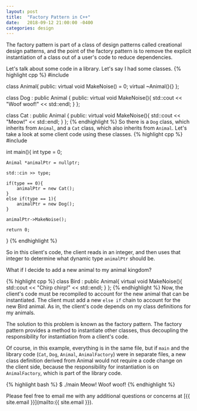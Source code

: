 ```yaml
---
layout: post
title:  "Factory Pattern in C++"
date:   2018-09-12 21:00:00 -0400
categories: design
---
```

<!-- You’ll find this post in your `_posts` directory. Go ahead and edit it and re-build the site to see your changes. You can rebuild the site in many different ways, but the most common way is to run `jekyll serve`, which launches a web server and auto-regenerates your site when a file is updated.

To add new posts, simply add a file in the `_posts` directory that follows the convention `YYYY-MM-DD-name-of-post.ext` and includes the necessary front matter. Take a look at the source for this post to get an idea about how it works.

Jekyll also offers powerful support for code snippets: -->
<!--
I have been a longtime macOS user since I started college, staying
as far away from Windows as I could. That was mainly due to my college's use
of Red Hat Enterprise Linux and macOS's command line utilities and Homebrew
out of the box being
a near approximation for RHEL's utilities.  -->

The factory pattern is part of a class of design patterns called
creational design patterns, and
the point of the factory pattern is to remove the explicit instantiation
of a class out of a user's code to reduce dependencies.

Let's talk about some code in a library. Let's say I had some classes.
{% highlight cpp %}
#include <iostream>

class Animal{
public:
    virtual void MakeNoise() = 0;
    virtual ~Animal(){}
};

class Dog : public Animal {
public:
    virtual void MakeNoise(){
        std::cout << "Woof woof!" << std::endl;
    }
};

class Cat : public Animal {
public:
    virtual void MakeNoise(){
        std::cout << "Meow!" << std::endl;
    }
};
{% endhighlight %}
So there is a `Dog` class, which inherits from `Animal`, and a `Cat` class,
which also inherits from `Animal`.
Let's take a look at some client code using these classes.
{% highlight cpp %}
#include <iostream>

int main(){
    int type = 0;

    Animal *animalPtr = nullptr;

    std::cin >> type;

    if(type == 0){
        animalPtr = new Cat();
    }
    else if(type == 1){
        animalPtr = new Dog();
    }

    animalPtr->MakeNoise();

    return 0;
}
{% endhighlight %}

So in this client's code, the client reads in an integer, and then uses
that integer to determine what dynamic type `animalPtr` should be.

What if I decide to add a new animal to my animal kingdom?

{% highlight cpp %}
class Bird : public Animal{
    virtual void MakeNoise(){
        std::cout << "Chirp chirp!" << std::endl;
    }
};
{% endhighlight %}
Now, the client's code must be recompiled to account for the new animal
that can be instantiated. The client must add a new
`else if` chain to account for the new Bird animal. 
As in, the client's code depends on my
class definitions for my animals.

The solution to this problem is known as the factory pattern.
The factory pattern provides a method to instantiate other classes,
thus decoupling the responsibility for instantiation from a client's code.

<script src="https://gist.github.com/cmorterud/04f33ff8eb1bcfba0138f0e945671d7b.js"></script>

Of course, in this example, everything is in the same file, but if `main`
and the library code (`Cat`, `Dog`, `Animal`, `AnimalFactory`)
were in separate files, a new class definition derived from Animal
would not require a code change on the client side, because
the responsibility for instantiation is on `AnimalFactory`, which
is part of the library code.

{% highlight bash %}
$ ./main
Meow!
Woof woof!
{% endhighlight %}


Please feel free to email me with any additional questions or concerns at
[{{ site.email }}](mailto:{{ site.email }}).
